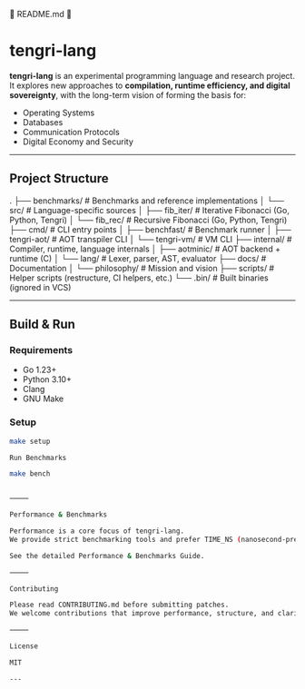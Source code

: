 📄 README.md 🚀

# tengri-lang

**tengri-lang** is an experimental programming language and research project.  
It explores new approaches to **compilation, runtime efficiency, and digital sovereignty**, with the long-term vision of forming the basis for:

- Operating Systems
- Databases
- Communication Protocols
- Digital Economy and Security

---

## Project Structure

.
├── benchmarks/          # Benchmarks and reference implementations
│   └── src/             # Language-specific sources
│       ├── fib_iter/    # Iterative Fibonacci (Go, Python, Tengri)
│       └── fib_rec/     # Recursive Fibonacci (Go, Python, Tengri)
├── cmd/                 # CLI entry points
│   ├── benchfast/       # Benchmark runner
│   ├── tengri-aot/      # AOT transpiler CLI
│   └── tengri-vm/       # VM CLI
├── internal/            # Compiler, runtime, language internals
│   ├── aotminic/        # AOT backend + runtime (C)
│   └── lang/            # Lexer, parser, AST, evaluator
├── docs/                # Documentation
│   └── philosophy/      # Mission and vision
├── scripts/             # Helper scripts (restructure, CI helpers, etc.)
└── .bin/                # Built binaries (ignored in VCS)

---

## Build & Run

### Requirements
- Go 1.23+
- Python 3.10+
- Clang
- GNU Make

### Setup
```bash
make setup

Run Benchmarks

make bench


⸻

Performance & Benchmarks

Performance is a core focus of tengri-lang.
We provide strict benchmarking tools and prefer TIME_NS (nanosecond-precision internal timers) over wall-clock timing for reproducibility.

See the detailed Performance & Benchmarks Guide.

⸻

Contributing

Please read CONTRIBUTING.md before submitting patches.
We welcome contributions that improve performance, structure, and clarity.

⸻

License

MIT

---


